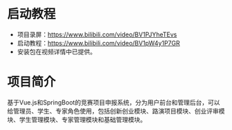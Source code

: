 # 启动教程

- 项目录屏：https://www.bilibili.com/video/BV1PJYheTEvs
- 启动教程：https://www.bilibili.com/video/BV1pW4y1P7GR
- 安装包在视频详情中已提供。

# 项目简介
基于Vue.js和SpringBoot的竞赛项目申报系统，分为用户前台和管理后台，可以给管理员、学生、专家角色使用，包括创新创业模块、路演项目模块、创业评审模块、学生管理模块、专家管理模块和基础管理模块。